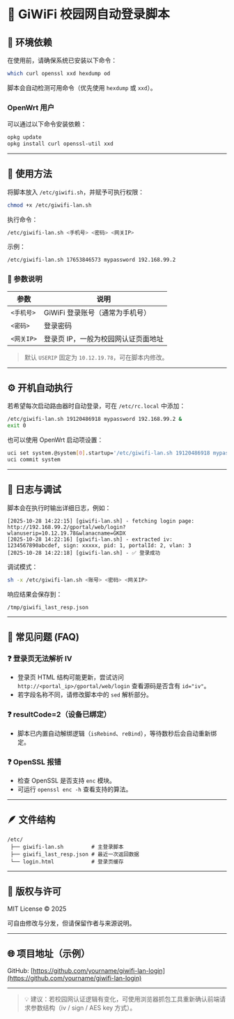 # 📘 GiWiFi 校园网自动登录脚本

## 🧰 环境依赖

在使用前，请确保系统已安装以下命令：

```bash
which curl openssl xxd hexdump od
```

脚本会自动检测可用命令（优先使用 `hexdump` 或 `xxd`）。

### OpenWrt 用户

可以通过以下命令安装依赖：

```bash
opkg update
opkg install curl openssl-util xxd
```

---

## 🚀 使用方法

将脚本放入 `/etc/giwifi.sh`，并赋予可执行权限：

```bash
chmod +x /etc/giwifi-lan.sh
```

执行命令：

```bash
/etc/giwifi-lan.sh <手机号> <密码> <网关IP>
```

示例：

```bash
/etc/giwifi-lan.sh 17653846573 mypassword 192.168.99.2
```

### 🧠 参数说明

| 参数       | 说明                  |
| -------- | ------------------- |
| `<手机号>`  | GiWiFi 登录账号（通常为手机号） |
| `<密码>`   | 登录密码                |
| `<网关IP>` | 登录页 IP，一般为校园网认证页面地址 |

> 默认 `USERIP` 固定为 `10.12.19.78`，可在脚本内修改。

---

## ⚙️ 开机自动执行

若希望每次启动路由器时自动登录，可在 `/etc/rc.local` 中添加：

```bash
/etc/giwifi-lan.sh 19120486918 mypassword 192.168.99.2 &
exit 0
```

也可以使用 OpenWrt 启动项设置：

```bash
uci set system.@system[0].startup='/etc/giwifi-lan.sh 19120486918 mypassword 192.168.99.2 &'
uci commit system
```

---

## 🧩 日志与调试

脚本会在执行时输出详细日志，例如：

```
[2025-10-28 14:22:15] [giwifi-lan.sh] - fetching login page: http://192.168.99.2/gportal/web/login?wlanuserip=10.12.19.78&wlanacname=GKDX
[2025-10-28 14:22:16] [giwifi-lan.sh] - extracted iv: 1234567890abcdef, sign: xxxxx, pid: 1, portalId: 2, vlan: 3
[2025-10-28 14:22:18] [giwifi-lan.sh] - ✅ 登录成功
```

调试模式：

```bash
sh -x /etc/giwifi-lan.sh <账号> <密码> <网关IP>
```

响应结果会保存到：

```
/tmp/giwifi_last_resp.json
```

---

## 🧠 常见问题 (FAQ)

### ❓ 登录页无法解析 IV

* 登录页 HTML 结构可能更新，尝试访问 `http://<portal_ip>/gportal/web/login` 查看源码是否含有 `id="iv"`。
* 若字段名称不同，请修改脚本中的 `sed` 解析部分。

### ❓ resultCode=2（设备已绑定）

* 脚本已内置自动解绑逻辑（`isRebind`、`reBind`），等待数秒后会自动重新绑定。

### ❓ OpenSSL 报错

* 检查 OpenSSL 是否支持 `enc` 模块。
* 可运行 `openssl enc -h` 查看支持的算法。

---

## 🪶 文件结构

```
/etc/
 ├── giwifi-lan.sh         # 主登录脚本
 ├── giwifi_last_resp.json # 最近一次返回数据
 └── login.html            # 登录页缓存
```

---

## 🧾 版权与许可

MIT License  © 2025  <Your Name>

可自由修改与分发，但请保留作者与来源说明。

---

## 🌐 项目地址（示例）

GitHub: [https://github.com/yourname/giwifi-lan-login](https://github.com/yourname/giwifi-lan-login)

---

> 💡 建议：若校园网认证逻辑有变化，可使用浏览器抓包工具重新确认前端请求参数结构（iv / sign / AES key 方式）。
